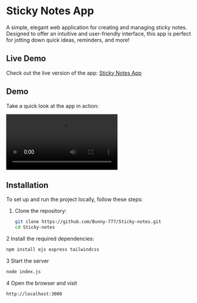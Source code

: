 # Sticky Notes App  

A simple, elegant web application for creating and managing sticky notes. Designed to offer an intuitive and user-friendly interface, this app is perfect for jotting down quick ideas, reminders, and more!  

## Live Demo  
Check out the live version of the app: [Sticky Notes App](https://sticky-notes-zbof.onrender.com)  

## Demo  
Take a quick look at the app in action:  

![video alt](https://github.com/Bunny-777/Sticky-notes/blob/main/public/demo/sticky_Notes.mp4)  

## Installation  

To set up and run the project locally, follow these steps:  

1. Clone the repository:  
   ```bash  
   git clone https://github.com/Bunny-777/Sticky-notes.git  
   cd Sticky-notes
   ```
2 Install the required dependencies:
```bash
npm install ejs express tailwindcss
```
3 Start the server
```bash
node index.js  
```
4 Open the browser and visit
```arduino
http://localhost:3000  
```
